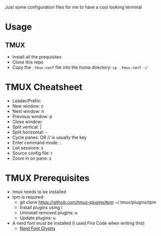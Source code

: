 Just some configuration files for me to have a cool looking terminal

# Usage
## TMUX
- Install all the prequisites
- Clone this repo
- Copy the `.tmux.conf` file into the home directory: `cp .tmux.conf ~/`
# TMUX Cheatsheet
- Leader/Prefix: <C-b>
- New window: <C-b> c
- Next window: <C-b> n
- Previous window: <C-b> p
- Close window: <C-d>
- Split vertical: <C-b> |
- Split horizontal: <C-b> -
- Cycle panes: <C-b> <ARROWKEY> OR <M> <ARROWKEY> // <M> is usually the <alt> key
- Enter command mode: <C-b> :
- List sessions: <C-b> s
- Source config file: <C-b> r
- Zoom in on pane: <C-b> z
# TMUX Prerequisites
- tmux needs to be installed
- tpm is required:
  - git clone https://github.com/tmux-plugins/tpm ~/.tmux/plugins/tpm
  - Install plugins using <C-b> I
  - Uninstall removed plugins: <C-b> <M> u
  - Update plugins: <C-b> u
- A nerd font must be installed (I used Fira Code when writing this)
  - [Nerd Font Glyphs](https://www.nerdfonts.com/cheat-sheet)